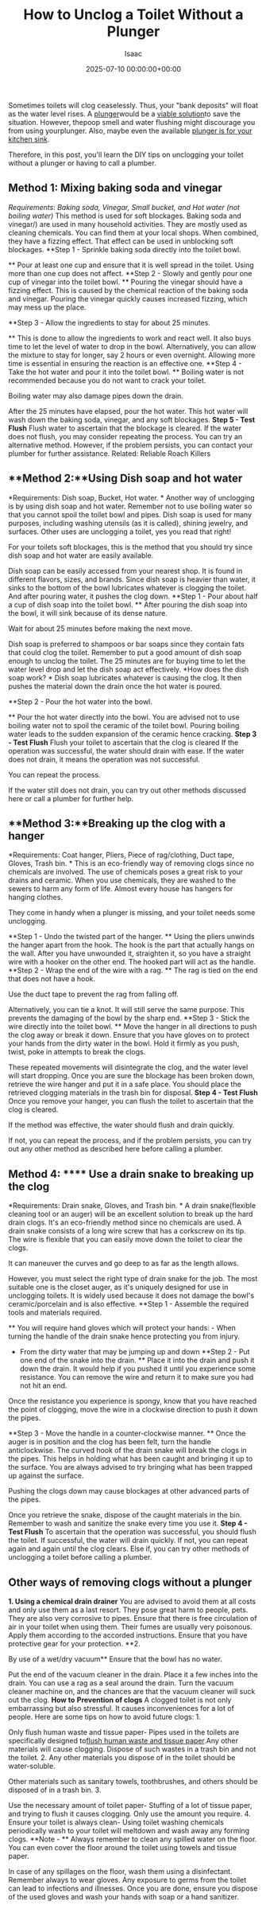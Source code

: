 ﻿---
title: How to Unclog a Toilet Without a Plunger
description: Sometimes toilets will clog ceaselessly. Thus, your "bank deposits" will float as the water level rises. A plunger would be a viable solution to save the...
slug: /how-to-unclog-a-toilet-without-a-plunger/
date: 2025-07-10 00:00:00+00:00
lastmod: 2025-07-10 00:00:00+03:00
author: Isaac
categories:

- Drains

- Guide
tags:

- drains

- toilet

- plunger
layout: post
---

Sometimes toilets will clog ceaselessly. Thus, your "bank deposits" will float as the water level rises. A [plunger](https://pestpolicy.com/how-to-use-a-plunger/)would be a [viable solution](https://aces.nmsu.edu/pubs/_g/G304/welcome.html)to save the situation. However, thepoop smell and water flushing might discourage you from using yourplunger. Also, maybe even the available [plunger is for your kitchen sink](https://pestpolicy.com/how-to-use-a-plunger/).

Therefore, in this post, you'll learn the DIY tips on unclogging your toilet without a plunger or having to call a plumber.

##  **Method 1: Mixing baking soda and vinegar**

*Requirements: Baking soda, Vinegar, Small bucket, and Hot water (not boiling water)* This method is used for soft blockages. Baking soda and vinegar/) are used in many household activities. They are mostly used as cleaning chemicals. You can find them at your local shops. When combined, they have a fizzing effect. That effect can be used in unblocking soft blockages. **Step 1 - Sprinkle baking soda directly into the toilet bowl.

** Pour at least one cup and ensure that it is well spread in the toilet. Using more than one cup does not affect. **Step 2 - Slowly and gently pour one cup of vinegar into the toilet bowl. ** Pouring the vinegar should have a fizzing effect. This is caused by the chemical reaction of the baking soda and vinegar. Pouring the vinegar quickly causes increased fizzing, which may mess up the place.

**Step 3 - Allow the ingredients to stay for about 25 minutes.

** This is done to allow the ingredients to work and react well. It also buys time to let the level of water to drop in the bowl. Alternatively, you can allow the mixture to stay for longer, say 2 hours or even overnight. Allowing more time is essential in ensuring the reaction is an effective one. **Step 4 - Take the hot water and pour it into the toilet bowl. ** Boiling water is not recommended because you do not want to crack your toilet.

Boiling water may also damage pipes down the drain.

After the 25 minutes have elapsed, pour the hot water. This hot water will wash down the baking soda, vinegar, and any soft blockages. **Step 5 - Test Flush** Flush water to ascertain that the blockage is cleared. If the water does not flush, you may consider repeating the process. You can try an alternative method. However, if the problem persists, you can contact your plumber for further assistance. Related: Reliable Roach Killers

##  **Method 2:****Using Dish soap and hot water**

*Requirements: Dish soap, Bucket, Hot water. * Another way of unclogging is by using dish soap and hot water. Remember not to use boiling water so that you cannot spoil the toilet bowl and pipes. Dish soap is used for many purposes, including washing utensils (as it is called), shining jewelry, and surfaces. Other uses are unclogging a toilet, yes you read that right!

For your toilets soft blockages, this is the method that you should try since dish soap and hot water are easily available.

Dish soap can be easily accessed from your nearest shop. It is found in different flavors, sizes, and brands. Since dish soap is heavier than water, it sinks to the bottom of the bowl lubricates whatever is clogging the toilet. And after pouring water, it pushes the clog down. **Step 1 - Pour about half a cup of dish soap into the toilet bowl. ** After pouring the dish soap into the bowl, it will sink because of its dense nature.

Wait for about 25 minutes before making the next move.

Dish soap is preferred to shampoos or bar soaps since they contain fats that could clog the toilet. Remember to put a good amount of dish soap enough to unclog the toilet. The 25 minutes are for buying time to let the water level drop and let the dish soap act effectively. *How does the dish soap work? * Dish soap lubricates whatever is causing the clog. It then pushes the material down the drain once the hot water is poured.

**Step 2 - Pour the hot water into the bowl.

** Pour the hot water directly into the bowl. You are advised not to use boiling water not to spoil the ceramic of the toilet bowl. Pouring boiling water leads to the sudden expansion of the ceramic hence cracking. **Step 3 - Test Flush** Flush your toilet to ascertain that the clog is cleared If the operation was successful, the water should drain with ease. If the water does not drain, it means the operation was not successful.

You can repeat the process.

If the water still does not drain, you can try out other methods discussed here or call a plumber for further help.

##  **Method 3:****Breaking up the clog with a hanger**

*Requirements: Coat hanger, Pliers, Piece of rag/clothing, Duct tape, Gloves, Trash bin. * This is an eco-friendly way of removing clogs since no chemicals are involved. The use of chemicals poses a great risk to your drains and ceramic. When you use chemicals, they are washed to the sewers to harm any form of life. Almost every house has hangers for hanging clothes.

They come in handy when a plunger is missing, and your toilet needs some unclogging.

**Step 1 - Undo the twisted part of the hanger. ** Using the pliers unwinds the hanger apart from the hook. The hook is the part that actually hangs on the wall. After you have unwounded it, straighten it, so you have a straight wire with a hooker on the other end. The hooked part will act as the handle. **Step 2 - Wrap the end of the wire with a rag. ** The rag is tied on the end that does not have a hook.

Use the duct tape to prevent the rag from falling off.

Alternatively, you can tie a knot. It will still serve the same purpose. This prevents the damaging of the bowl by the sharp end. **Step 3 - Stick the wire directly into the toilet bowl. ** Move the hanger in all directions to push the clog away or break it down. Ensure that you have gloves on to protect your hands from the dirty water in the bowl. Hold it firmly as you push, twist, poke in attempts to break the clogs.

These repeated movements will disintegrate the clog, and the water level will start dropping. Once you are sure the blockage has been broken down, retrieve the wire hanger and put it in a safe place. You should place the retrieved clogging materials in the trash bin for disposal. **Step 4 - Test Flush** Once you remove your hanger, you can flush the toilet to ascertain that the clog is cleared.

If the method was effective, the water should flush and drain quickly.

If not, you can repeat the process, and if the problem persists, you can try out any other method as described here before calling a plumber.

##  **Method 4: **** Use a drain snake to breaking up the clog**

*Requirements: Drain snake, Gloves, and Trash bin. * A drain snake(flexible cleaning tool or an auger) will be an excellent solution to break up the hard drain clogs. It's an eco-friendly method since no chemicals are used. A drain snake consists of a long wire screw that has a corkscrew on its tip. The wire is flexible that you can easily move down the toilet to clear the clogs.

It can maneuver the curves and go deep to as far as the length allows.

However, you must select the right type of drain snake for the job. The most suitable one is the closet auger, as it's uniquely designed for use in unclogging toilets. It is widely used because it does not damage the bowl's ceramic/porcelain and is also effective. **Step 1 - Assemble the required tools and materials required.

** You will require hand gloves which will protect your hands: - When turning the handle of the drain snake hence protecting you from injury.

- From the dirty water that may be jumping up and down **Step 2 - Put one end of the snake into the drain. ** Place it into the drain and push it down the drain. It would help if you pushed it until you experience some resistance. You can remove the wire and return it to make sure you had not hit an end.

Once the resistance you experience is spongy, know that you have reached the point of clogging, move the wire in a clockwise direction to push it down the pipes.

**Step 3 - Move the handle in a counter-clockwise manner. ** Once the auger is in position and the clog has been felt, turn the handle anticlockwise. The curved hook of the drain snake will break the clogs in the pipes. This helps in holding what has been caught and bringing it up to the surface. You are always advised to try bringing what has been trapped up against the surface.

Pushing the clogs down may cause blockages at other advanced parts of the pipes.

Once you retrieve the snake, dispose of the caught materials in the bin. Remember to wash and sanitize the snake every time you use it. **Step 4 - Test Flush** To ascertain that the operation was successful, you should flush the toilet. If successful, the water will drain quickly. If not, you can repeat again and again until the clog clears. Else if, you can try other methods of unclogging a toilet before calling a plumber.

##  **Other ways of removing clogs without a plunger**

**1. Using a chemical drain drainer** You are advised to avoid them at all costs and only use them as a last resort. They pose great harm to people, pets. They are also very corrosive to pipes. Ensure that there is free circulation of air in your toilet when using them. Their fumes are usually very poisonous. Apply them according to the accorded instructions. Ensure that you have protective gear for your protection. **2.

By use of a wet/dry vacuum** Ensure that the bowl has no water.

Put the end of the vacuum cleaner in the drain. Place it a few inches into the drain. You can use a rag as a seal around the drain. Turn the vacuum cleaner machine on, and the chances are that the vacuum cleaner will suck out the clog. **How to** **Prevention of clogs** A clogged toilet is not only embarrassing but also stressful. It causes inconveniences for a lot of people. Here are some tips on how to avoid future clogs: 1.

Only flush human waste and tissue paper- Pipes used in the toilets are specifically designed to[flush human waste and tissue paper](https://pestpolicy.com/best-toilet-paper-for-septic/).Any other materials will cause clogging. Dispose of such wastes in a trash bin and not the toilet. 2. Any other materials you dispose of in the toilet should be water-soluble.

Other materials such as sanitary towels, toothbrushes, and others should be disposed of in a trash bin. 3.

Use the necessary amount of toilet paper- Stuffing of a lot of tissue paper, and trying to flush it causes clogging. Only use the amount you require. 4. Ensure your toilet is always clean- Using toilet washing chemicals periodically wash to your toilet will meltdown and wash away any forming clogs. **Note - ** Always remember to clean any spilled water on the floor. You can even cover the floor around the toilet using towels and tissue paper.

In case of any spillages on the floor, wash them using a disinfectant. Remember always to wear gloves. Any exposure to germs from the toilet can lead to infections and illnesses. Once you are done, ensure you dispose of the used gloves and wash your hands with soap or a hand sanitizer.
